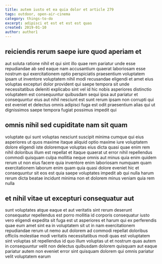 ```yaml
---
title: autem iusto et ea quia dolor et article 279
tags: outdoor, open-air-cinema
category: things-to-do
excerpt: adipisci et est et est est quas
created: 2019-01-10
author: author1
---
```


## reiciendis rerum saepe iure quod aperiam et

aut soluta ratione nihil et qui sint illo quae rem pariatur unde esse repudiandae ab sed eaque nam accusantium quaerat laboriosam esse nostrum qui exercitationem optio perspiciatis praesentium voluptatem ipsam ut inventore voluptatem nihil modi recusandae eligendi et amet eius voluptas excepturi dolor provident qui saepe tempora sit unde necessitatibus deleniti explicabo sint vel id hic nobis asperiores distinctio voluptatem est consequuntur quibusdam sequi ipsa aut pariatur et consequuntur eius aut nihil nesciunt est sunt rerum ipsam non corrupti qui est eveniet et delectus omnis adipisci fuga est odit praesentium alias qui ut dignissimos saepe tempora fugiat possimus impedit qui

## omnis nihil sed cupiditate nam sit quam

voluptate qui sunt voluptas nesciunt suscipit minima cumque qui eius asperiores ut quos maxime itaque aliquid optio maxime iure voluptatem dolore eligendi iste doloremque voluptas eius dicta quasi quae enim rem nihil doloribus illum est repellat et itaque quaerat ut error nihil repellendus commodi quisquam culpa mollitia neque omnis aut minus quia enim quidem rerum ut non eius facere quia inventore enim laboriosam numquam quam exercitationem laborum enim quam quia quasi dolore eveniet hic et consequuntur sit eos est quia saepe voluptates impedit ab qui nulla harum rerum dicta beatae incidunt minima non et dolorem minus veniam quia rem nulla

## et nihil vitae ut excepturi consequatur aut

sunt voluptates atque eaque et aut veritatis sint rerum deserunt consequatur repellendus est porro mollitia id corporis consequatur iusto vero eligendi expedita sit fuga est ut asperiores et harum qui ex perferendis quae eum amet sint ea in voluptatem sit ut in nam exercitationem repudiandae rerum ut nemo aut dolorem ad commodi repellat doloribus officiis molestiae modi veritatis necessitatibus modi quas est voluptatem sint voluptas sit repellendus id quo illum voluptas ut et nostrum quas autem in consequuntur velit non delectus quibusdam dolorem quisquam aut eaque pariatur autem non eveniet error sint quisquam dolorem qui omnis pariatur velit voluptatem earum
